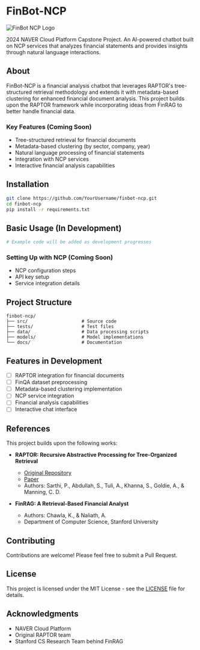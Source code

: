 # FinBot-NCP

<picture>
  <source media="(prefers-color-scheme: dark)" srcset="assets/finbot-dark.png">
  <img alt="FinBot NCP Logo" src="assets/finbot-light.png">
</picture>

2024 NAVER Cloud Platform Capstone Project. An AI-powered chatbot built on NCP services that analyzes financial statements and provides insights through natural language interactions.

## About

FinBot-NCP is a financial analysis chatbot that leverages RAPTOR's tree-structured retrieval methodology and extends it with metadata-based clustering for enhanced financial document analysis. This project builds upon the RAPTOR framework while incorporating ideas from FinRAG to better handle financial data.

### Key Features (Coming Soon)
- Tree-structured retrieval for financial documents
- Metadata-based clustering (by sector, company, year)
- Natural language processing of financial statements
- Integration with NCP services
- Interactive financial analysis capabilities

## Installation

```bash
git clone https://github.com/YourUsername/finbot-ncp.git
cd finbot-ncp
pip install -r requirements.txt
```

## Basic Usage (In Development)

```python
# Example code will be added as development progresses
```

### Setting Up with NCP (Coming Soon)
- NCP configuration steps
- API key setup
- Service integration details

## Project Structure
```
finbot-ncp/
├── src/                    # Source code
├── tests/                  # Test files
├── data/                   # Data processing scripts
├── models/                 # Model implementations
└── docs/                   # Documentation
```

## Features in Development
- [ ] RAPTOR integration for financial documents
- [ ] FinQA dataset preprocessing
- [ ] Metadata-based clustering implementation
- [ ] NCP service integration
- [ ] Financial analysis capabilities
- [ ] Interactive chat interface

## References
This project builds upon the following works:
- **RAPTOR: Recursive Abstractive Processing for Tree-Organized Retrieval**
  - [Original Repository](https://github.com/parthsarthi03/raptor)
  - [Paper](https://arxiv.org/abs/2401.18059)
  - Authors: Sarthi, P., Abdullah, S., Tuli, A., Khanna, S., Goldie, A., & Manning, C. D.

- **FinRAG: A Retrieval-Based Financial Analyst**
  - Authors: Chawla, K., & Naliath, A.
  - Department of Computer Science, Stanford University

## Contributing
Contributions are welcome! Please feel free to submit a Pull Request.

## License
This project is licensed under the MIT License - see the [LICENSE](LICENSE) file for details.

## Acknowledgments
- NAVER Cloud Platform
- Original RAPTOR team
- Stanford CS Research Team behind FinRAG
